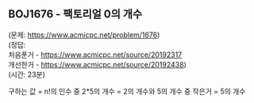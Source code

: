 ## BOJ1676 - 팩토리얼 0의 개수  
(문제: https://www.acmicpc.net/problem/1676)  
(정답:  
처음푼거 - https://www.acmicpc.net/source/20192317  
개선한거 - https://www.acmicpc.net/source/20192438)  
(시간: 23분)  

구하는 값 = n!의 인수 중 2\*5의 개수 = 2의 개수와 5의 개수 중 작은거 = 5의 개수  